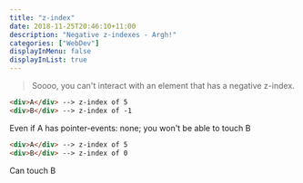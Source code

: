 ```yaml
---
title: "z-index"
date: 2018-11-25T20:46:10+11:00
description: "Negative z-indexes - Argh!"
categories: ["WebDev"]
displayInMenu: false
displayInList: true
---
```


> Soooo, you can't interact with an element that has a negative z-index.

```html
<div>A</div> --> z-index of 5
<div>B</div> --> z-index of -1
```
Even if A has pointer-events: none; you won't be able to touch B

```html
<div>A</div> --> z-index of 5
<div>B</div> --> z-index of 0
```
Can touch B